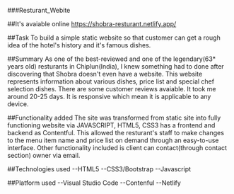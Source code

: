 ###Resturant_Webite

##It's avaiable online 
https://shobra-resturant.netlify.app/


##Task
To build a simple static website so that customer can get a rough idea of the hotel's history and it's famous dishes.


##Summary
As one of the best-reviewed and one of the legendary(63* years old) resturants in Chiplun(India), I knew something had to done after discovering that Shobra doesn't even have a website. This website represents information about various dishes, price list and special chef selection dishes. There are some customer reviews avaiable. It took me around 20-25 days. It is responsive which mean it is applicable to any device.

             
##Functionality added
The site was transformed from static site into fully functioning website via JAVASCRIPT, HTML5, CSS3 has a frontend and backend as Contentful. This allowed the resturant's staff to make changes to the menu item name and price list on demand through an easy-to-use interface. Other functionality included is client can contact(through contact section) owner via email.

##Technologies used
--HTML5
--CSS3/Bootstrap
--Javascript


##Platform used
--Visual Studio Code
--Contenful
--Netlify
